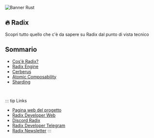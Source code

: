 ![Banner Rust](/4.png)

## 🔥 Radix

Scopri tutto quello che c'è da sapere su Radix dal punto di vista tecnico

## Sommario
- [Cos'è Radix?](/radix/unidad1.md)
- [Radix Engine](/radix/unidad2.md)
- [Cerberus](/radix/unidad3.md)
- [Atomic Composability](/radix/unidad4.md)
- [Sharding]()

<br>

::: tip Links
- [Pagina web del progetto](https://www.radixdlt.com/)
- [Radix Developer Web](https://developers.radixdlt.com/)
- [Discord Radix](https://discord.com/invite/WkB2USt)
- [Radix Developer Telegram](https://t.me/RadixDevelopers)
- [Radix Newsletter](https://www.radixdlt.com/signup/mailing)
:::